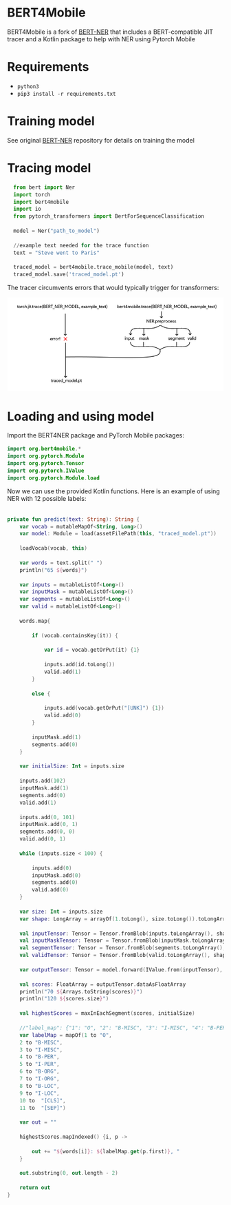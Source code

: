 # BERT4Mobile

BERT4Mobile is a fork of [BERT-NER](https://github.com/kamalkraj/BERT-NER) that includes a BERT-compatible JIT tracer and a Kotlin package to help with NER using Pytorch Mobile

# Requirements

-  `python3`
- `pip3 install -r requirements.txt`

# Training model
See original [BERT-NER](https://github.com/kamalkraj/BERT-NER) repository for details on training the model

# Tracing model
```python
  from bert import Ner
  import torch
  import bert4mobile
  import io
  from pytorch_transformers import BertForSequenceClassification

  model = Ner("path_to_model")

  //example text needed for the trace function
  text = "Steve went to Paris"

  traced_model = bert4mobile.trace_mobile(model, text)
  traced_model.save('traced_model.pt')
```

The tracer circumvents errors that would typically trigger for transformers:

![BERT4Mobile Tracer Diagram](img/bert4mobile-diagram.png)

# Loading and using model
Import the BERT4NER package and PyTorch Mobile packages:
```Kotlin
import org.bert4mobile.*
import org.pytorch.Module
import org.pytorch.Tensor
import org.pytorch.IValue
import org.pytorch.Module.load
```

Now we can use the provided Kotlin functions. Here is an example of using NER with 12 possible labels:
```Kotlin

private fun predict(text: String): String {
    var vocab = mutableMapOf<String, Long>()
    var model: Module = load(assetFilePath(this, "traced_model.pt"))

    loadVocab(vocab, this)

    var words = text.split(" ")
    println("65 ${words}")

    var inputs = mutableListOf<Long>()
    var inputMask = mutableListOf<Long>()
    var segments = mutableListOf<Long>()
    var valid = mutableListOf<Long>()

    words.map{

        if (vocab.containsKey(it)) {

            var id = vocab.getOrPut(it) {1}

            inputs.add(id.toLong())
            valid.add(1)
        }

        else {

            inputs.add(vocab.getOrPut("[UNK]") {1})
            valid.add(0)
        }

        inputMask.add(1)
        segments.add(0)
    }

    var initialSize: Int = inputs.size

    inputs.add(102)
    inputMask.add(1)
    segments.add(0)
    valid.add(1)

    inputs.add(0, 101)
    inputMask.add(0, 1)
    segments.add(0, 0)
    valid.add(0, 1)

    while (inputs.size < 100) {

        inputs.add(0)
        inputMask.add(0)
        segments.add(0)
        valid.add(0)
    }

    var size: Int = inputs.size
    var shape: LongArray = arrayOf(1.toLong(), size.toLong()).toLongArray()

    val inputTensor: Tensor = Tensor.fromBlob(inputs.toLongArray(), shape)
    val inputMaskTensor: Tensor = Tensor.fromBlob(inputMask.toLongArray(), shape)
    val segmentTensor: Tensor = Tensor.fromBlob(segments.toLongArray(), shape)
    val validTensor: Tensor = Tensor.fromBlob(valid.toLongArray(), shape)

    var outputTensor: Tensor = model.forward(IValue.from(inputTensor), IValue.from(inputMaskTensor), IValue.from(segmentTensor), IValue.from(validTensor)).toTensor()

    val scores: FloatArray = outputTensor.dataAsFloatArray
    println("70 ${Arrays.toString(scores)}")
    println("120 ${scores.size}")

    val highestScores = maxInEachSegment(scores, initialSize)

    //"label_map": {"1": "O", "2": "B-MISC", "3": "I-MISC", "4": "B-PER", "5": "I-PER", "6": "B-ORG", "7": "I-ORG", "8": "B-LOC", "9": "I-LOC", "10": "[CLS]", "11": "[SEP]"}
    var labelMap = mapOf(1 to "O",
    2 to "B-MISC",
    3 to "I-MISC",
    4 to "B-PER",
    5 to "I-PER",
    6 to "B-ORG",
    7 to "I-ORG",
    8 to "B-LOC",
    9 to "I-LOC",
    10 to  "[CLS]",
    11 to  "[SEP]")

    var out = ""

    highestScores.mapIndexed() {i, p ->

        out += "${words[i]}: ${labelMap.get(p.first)}, "
    }

    out.substring(0, out.length - 2)

    return out
}
```
